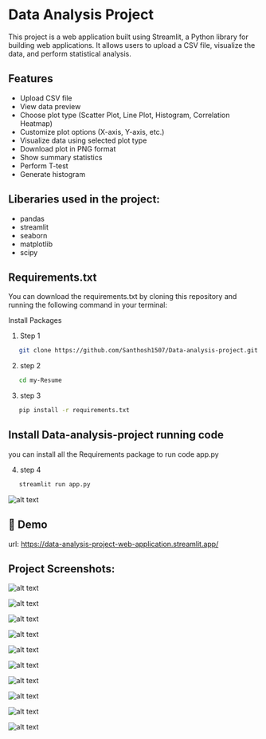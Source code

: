 Data Analysis Project
=====================

This project is a web application built using Streamlit, a Python library for building web applications. It allows users to upload a CSV file, visualize the data, and perform statistical analysis. 

## Features

- Upload CSV file
- View data preview
- Choose plot type (Scatter Plot, Line Plot, Histogram, Correlation Heatmap)
- Customize plot options (X-axis, Y-axis, etc.)
- Visualize data using selected plot type
- Download plot in PNG format
- Show summary statistics
- Perform T-test
- Generate histogram

## Liberaries used in the project:

  - pandas
  - streamlit
  - seaborn
  - matplotlib
  - scipy

## Requirements.txt

You can download the requirements.txt by cloning this repository and running the following command in your terminal:

Install Packages

1. Step 1
```bash
   git clone https://github.com/Santhosh1507/Data-analysis-project.git
```
2. step 2
```bash
   cd my-Resume
```
3. step 3
```bash
   pip install -r requirements.txt
```
## Install Data-analysis-project running code

you can install all the Requirements package to run code app.py

4. step 4
```bash
   streamlit run app.py
```
![alt text](<Images/Screenshot 2024-06-19 201011.png>)

## 🔗 Demo

url: https://data-analysis-project-web-application.streamlit.app/


## Project Screenshots:
![alt text](<Images/Screenshot 2024-06-19 201153.png>)

![alt text](<Images/Screenshot 2024-06-19 201202.png>)

![alt text](<Images/Screenshot 2024-06-19 201217.png>)

![alt text](<Images/Screenshot 2024-06-19 201234.png>)

![alt text](<Images/Screenshot 2024-06-19 201258.png>)

![alt text](<Images/Screenshot 2024-06-19 201307.png>)

![alt text](<Images/Screenshot 2024-06-19 201312.png>)

![alt text](<Images/Screenshot 2024-06-19 201318.png>)

![alt text](<Images/Screenshot 2024-06-19 201346.png>)

![alt text](<Images/Screenshot 2024-06-19 201412.png>)



